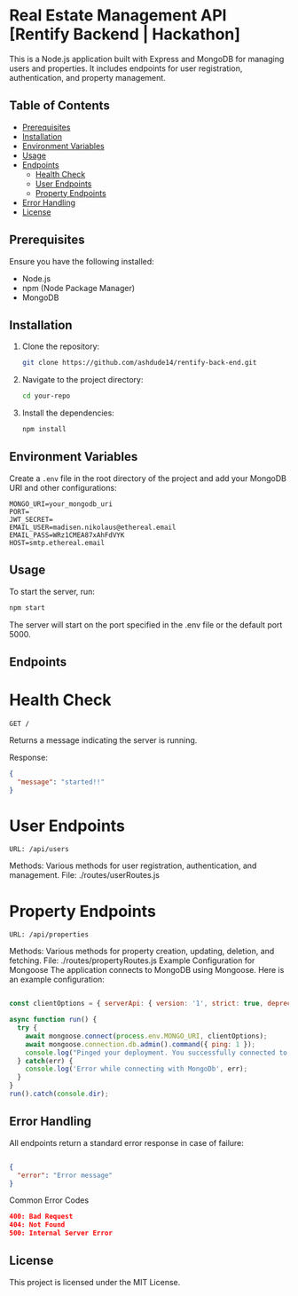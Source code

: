 # Real Estate Management API [Rentify Backend | Hackathon]

This is a Node.js application built with Express and MongoDB for managing users and properties. It includes endpoints for user registration, authentication, and property management.

## Table of Contents

- [Prerequisites](#prerequisites)
- [Installation](#installation)
- [Environment Variables](#environment-variables)
- [Usage](#usage)
- [Endpoints](#endpoints)
  - [Health Check](#health-check)
  - [User Endpoints](#user-endpoints)
  - [Property Endpoints](#property-endpoints)
- [Error Handling](#error-handling)
- [License](#license)

## Prerequisites

Ensure you have the following installed:

- Node.js
- npm (Node Package Manager)
- MongoDB

## Installation

1. Clone the repository:

    ```sh
    git clone https://github.com/ashdude14/rentify-back-end.git
    ```

2. Navigate to the project directory:

    ```sh
    cd your-repo
    ```

3. Install the dependencies:

    ```sh
    npm install
    ```

## Environment Variables
Create a `.env` file in the root directory of the project and add your MongoDB URI and other configurations:

```plaintext
MONGO_URI=your_mongodb_uri
PORT=
JWT_SECRET=
EMAIL_USER=madisen.nikolaus@ethereal.email
EMAIL_PASS=WRz1CMEA87xAhFdVYK
HOST=smtp.ethereal.email
```
## Usage
To start the server, run:

```sh
npm start
```
The server will start on the port specified in the .env file or the default port 5000.

## Endpoints
# Health Check
```
GET /
```
Returns a message indicating the server is running.

Response:

```json
{
  "message": "started!!"
}
```
# User Endpoints
```
URL: /api/users
```
Methods: Various methods for user registration, authentication, and management.
File: ./routes/userRoutes.js

# Property Endpoints
```
URL: /api/properties
```
Methods: Various methods for property creation, updating, deletion, and fetching.
File: ./routes/propertyRoutes.js
Example Configuration for Mongoose
The application connects to MongoDB using Mongoose. Here is an example configuration:

```js

const clientOptions = { serverApi: { version: '1', strict: true, deprecationErrors: true } };

async function run() {
  try {
    await mongoose.connect(process.env.MONGO_URI, clientOptions);
    await mongoose.connection.db.admin().command({ ping: 1 });
    console.log("Pinged your deployment. You successfully connected to MongoDB!");
  } catch(err) {
    console.log('Error while connecting with MongoDb', err);
  }
}
run().catch(console.dir);
```
## Error Handling
All endpoints return a standard error response in case of failure:

```json

{
  "error": "Error message"
}
```
Common Error Codes
```json
400: Bad Request
404: Not Found
500: Internal Server Error
```
## License
This project is licensed under the MIT License.







